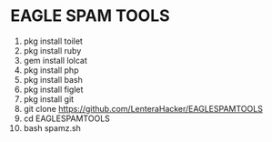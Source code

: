 # EAGLE SPAM TOOLS 
1. pkg install toilet
2. pkg install ruby
3. gem install lolcat
4. pkg install php
5. pkg install bash
6. pkg install figlet
7. pkg install git
8. git clone https://github.com/LenteraHacker/EAGLESPAMTOOLS
9. cd EAGLESPAMTOOLS
10. bash spamz.sh
